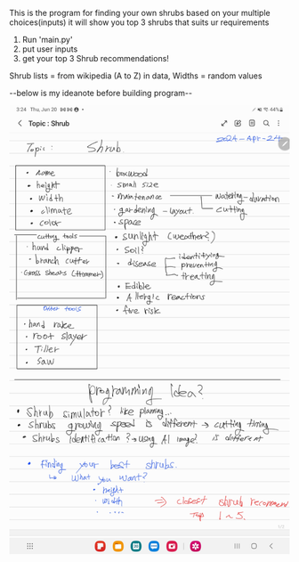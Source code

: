 This is the program for finding your own shrubs based on your multiple choices(inputs)
it will show you top 3 shrubs that suits ur requirements

1. Run 'main.py'
2. put user inputs
3. get your top 3 Shrub recommendations!

Shrub lists = from wikipedia (A to Z)
in data, Widths = random values


--below is my ideanote before building program--

![alt text](https://github.com/Rangnu/Shrubs/blob/main/ideanote/Screenshot_20240620_152427_Samsung%20Notes(1).jpg)
